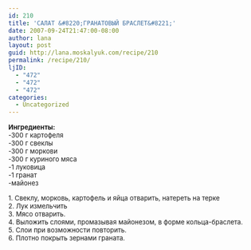 ```yaml
---
id: 210
title: 'САЛАТ &#8220;ГРАНАТОВЫЙ БРАСЛЕТ&#8221;'
date: 2007-09-24T21:47:00-08:00
author: lana
layout: post
guid: http://lana.moskalyuk.com/recipe/210
permalink: /recipe/210/
ljID:
  - "472"
  - "472"
  - "472"
categories:
  - Uncategorized
---
```

<font size="-1"><b>Ингредиенты:<br /><img alt="" src="http://farm2.static.flickr.com/1424/1436578406_0c855adf36.jpg?v=0" /><br /></b></font><font size="-1">-300 г картофеля<br />-300 г свеклы<br />-300 г моркови<br />-300 г куриного мяса<br />-1 луковица<br />-1 гранат <br />-майонез</font>

<font size="-1">1. Свеклу, морковь, картофель и яйца отварить, натереть на терке<br />2. Лук измельчить<br />3. Мясо отварить. <br />4. Выложить слоями, промазывая майонезом, в форме кольца-браслета. <br />5. Слои при возможности повторить. <br />6. Плотно покрыть зернами граната.<br /><img alt="" src="http://farm2.static.flickr.com/1017/1436575068_ff69355c17.jpg?v=0" /></font>